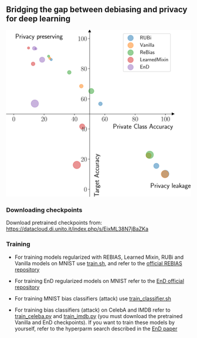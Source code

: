 ## Bridging the gap between debiasing and privacy for deep learning

![scatter](resources/scatter.png)

### Downloading checkpoints

Download pretrained checkpoints from: https://datacloud.di.unito.it/index.php/s/EixML38N7jBaZKa

### Training


- For training models regularized with REBIAS, Learned Mixin, RUBi and Vanilla models on MNIST use [train.sh](#train.sh), and refer to the [official REBIAS repository](https://github.com/clovaai/rebias)

- For training EnD regularized models on MNIST refer to the [EnD official repository](https://github.com/EIDOSlab/entangling-disentangling-bias)

- For training MNIST bias classifiers (attack) use [train_classifier.sh](#train_classifier.sh)

- For training bias classifiers (attack) on CelebA and IMDB refer to [train_celeba.py](#train_celeba.py) and [train_imdb.py](#train_imdb.py) (you must download the pretrained Vanilla and EnD checkpoints). If you want to train these models by yourself, refer to the hyperparm search described in the [EnD paper](https://openaccess.thecvf.com/content/CVPR2021/html/Tartaglione_EnD_Entangling_and_Disentangling_Deep_Representations_for_Bias_Correction_CVPR_2021_paper.html)